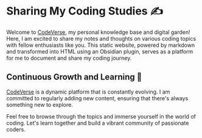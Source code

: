 # Sharing My Coding Studies ✍
Welcome to [CodeVerse](https://farid-karimi.github.io/Codeverse/), my personal knowledge base and digital garden! Here, I am excited to share my notes and thoughts on various coding topics with fellow enthusiasts like you. This static website, powered by markdown and transformed into HTML using an Obsidian plugin, serves as a platform for me to document and share my coding journey.

## Continuous Growth and Learning 🌱

[CodeVerse](https://farid-karimi.github.io/Codeverse/) is a dynamic platform that is constantly evolving. I am committed to regularly adding new content, ensuring that there's always something new to explore.

Feel free to browse through the topics and immerse yourself in the world of coding. Let's learn together and build a vibrant community of passionate coders.
